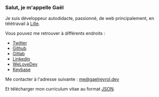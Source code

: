 ### Salut, je m'appelle Gaël

Je suis développeur autodidacte, passionné, de web principalement, en télétravail à [Lille](https://www.openstreetmap.org/relation/58404).

Vous pouvez me retrouver à différents endroits :

- [Twitter](https://twitter.com/GaelReyrol)
- [Github](https://github.com/gaelreyrol)
- [Gitlab](https://gitlab.com/GaelReyrol)
- [Linkedin](https://linkedin.com/in/gaelreyrol)
- [WeLoveDev](https://gaelreyrol.welovedevs.com)
- [Keybase](https://keybase.io/zevran)

Me contacter à l'adresse suivante : [me@gaelreyrol.dev](mailto:me@gaelreyrol.dev)

Et télécharger mon curriculum vitae au format <a href="/resume.json" target="_blank">JSON</a>.
